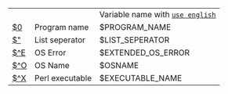 
<table>
<tr>
  <td></td>
  <td></td>
  <td>Variable name with <code><a href="https://github.com/ReneNyffenegger/about-perl/tree/master/variables#readme">use english</a></code></td>
</tr>
<tr><td><a href="https://github.com/ReneNyffenegger/about-perl/blob/master/variables/0___name_of_program.pl"           >$0 </a></td><td>Program name      </td><td>$PROGRAM_NAME     </td></tr>
<tr><td><a href="https://github.com/ReneNyffenegger/about-perl/blob/master/variables/___list_seperator_(apostrophe).pl">$" </a></td><td>List seperator    </td><td>$LIST_SEPERATOR   </td></tr>
<tr><td><a href="https://github.com/ReneNyffenegger/about-perl/blob/master/variables/%5EE__os_error_info.pl"           >$^E</a></td><td>OS Error          </td><td>$EXTENDED_OS_ERROR</td></tr>
<tr><td><a href="https://github.com/ReneNyffenegger/about-perl/blob/master/variables/%5EO__platform.pl"                >$^O</a></td><td>OS Name           </td><td>$OSNAME           </td></tr>
<tr><td><a href="https://github.com/ReneNyffenegger/about-perl/blob/master/variables/%5EX__perl_executable.pl"         >$^X</a></td><td>Perl executable   </td><td>$EXECUTABLE_NAME  </td></tr>
</table>
